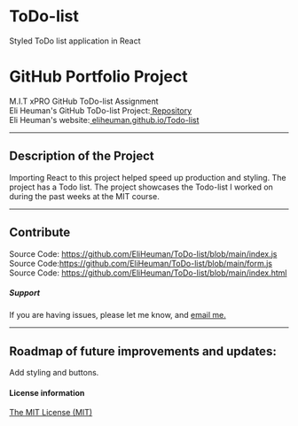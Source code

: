 # ToDo-list
 Styled ToDo list application in React
 # GitHub Portfolio Project
M.I.T xPRO GitHub ToDo-list Assignment<br>
Eli Heuman's GitHub ToDo-list Project:<a href="https://github.com/EliHeuman/ToDo-list"> Repository</a><br>
Eli Heuman's website:<a href=https://eliheuman.github.io/ToDo-list/> eliheuman.github.io/Todo-list</a>
___


## Description of the Project 
Importing React to this project helped speed up production and styling. The project has a Todo list. The project showcases the Todo-list I worked on during the past weeks at the MIT course.
___
## Contribute
Source Code: https://github.com/EliHeuman/ToDo-list/blob/main/index.js<br>
Source Code:https://github.com/EliHeuman/ToDo-list/blob/main/form.js<br>
Source Code: https://github.com/EliHeuman/ToDo-list/blob/main/index.html

##### Support
If you are having issues, please let me know, and <a href="mailto:biz.elih@gmail.com"> email me.</a>
___
## Roadmap of future improvements and updates:
Add styling and buttons.

#### License information

<a href="https://eliheuman.github.io/ToDo-list/License.txt">The MIT License (MIT)</a>

